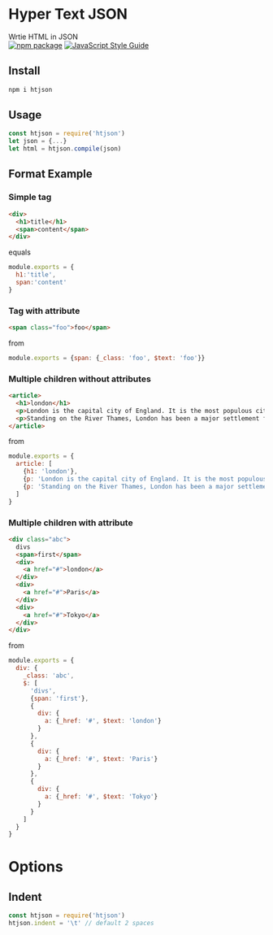 # Hyper Text JSON
Wrtie HTML in JSON  
[![npm package](https://img.shields.io/npm/v/htjson.svg?maxAge=2592000)](https://www.npmjs.com/package/htjson)
[![JavaScript Style Guide](https://img.shields.io/badge/code_style-standard-brightgreen.svg)](https://standardjs.com)

## Install
```bash
npm i htjson
```
## Usage
```js
const htjson = require('htjson')
let json = {...}
let html = htjson.compile(json)
```

## Format Example
### Simple tag
```html
<div>
  <h1>title</h1>
  <span>content</span>
</div>
```
equals
```js
module.exports = {
  h1:'title',
  span:'content'
}
```
### Tag with attribute
```html
<span class="foo">foo</span>
```
from
```js
module.exports = {span: {_class: 'foo', $text: 'foo'}}
```

### Multiple children without attributes
```html
<article>
  <h1>london</h1>
  <p>London is the capital city of England. It is the most populous city in the  United Kingdom, with a metropolitan area of over 13 million inhabitants.</p>
  <p>Standing on the River Thames, London has been a major settlement for two millennia, its history going back to its founding by the Romans, who named it Londinium.</p>
</article>
```
from
```js
module.exports = {
  article: [
    {h1: 'london'},
    {p: 'London is the capital city of England. It is the most populous city in the  United Kingdom, with a metropolitan area of over 13 million inhabitants.'},
    {p: 'Standing on the River Thames, London has been a major settlement for two millennia, its history going back to its founding by the Romans, who named it Londinium.'}
  ]
}
```
### Multiple children with attribute
```html
<div class="abc">
  divs
  <span>first</span>
  <div>
    <a href="#">london</a>
  </div>
  <div>
    <a href="#">Paris</a>
  </div>
  <div>
    <a href="#">Tokyo</a>
  </div>
</div>
```
from
```js
module.exports = {
  div: {
    _class: 'abc',
    $: [
      'divs',
      {span: 'first'},
      {
        div: {
          a: {_href: '#', $text: 'london'}
        }
      },
      {
        div: {
          a: {_href: '#', $text: 'Paris'}
        }
      },
      {
        div: {
          a: {_href: '#', $text: 'Tokyo'}
        }
      }
    ]
  }
}
```

# Options
## Indent
```js
const htjson = require('htjson')
htjson.indent = '\t' // default 2 spaces
```